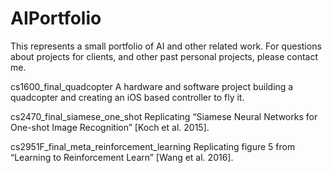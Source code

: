 # AIPortfolio

This represents a small portfolio of AI and other related work. For questions about
projects for clients, and other past personal projects, please contact me.

cs1600_final_quadcopter
	A hardware and software project building a quadcopter and creating an iOS based
	controller to fly it.

cs2470_final_siamese_one_shot
	Replicating “Siamese Neural Networks for One-shot Image Recognition” [Koch et al. 	2015].

cs2951F_final_meta_reinforcement_learning
	Replicating figure 5 from “Learning to Reinforcement Learn” [Wang et al. 2016].
